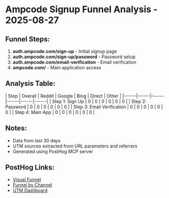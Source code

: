 # Ampcode Signup Funnel Analysis - 2025-08-27

## Funnel Steps:
1. **auth.ampcode.com/sign-up** - Initial signup page
2. **auth.ampcode.com/sign-up/password** - Password setup
3. **auth.ampcode.com/email-verification** - Email verification
4. **ampcode.com/** - Main application access

## Analysis Table:

| Step | Overall | Reddit | Google | Bing | Direct | Other |
|------|------|------|------|------|------|
| Step 1: Sign Up | 0 | 0 | 0 | 0 | 0 | 0 |
| Step 2: Password | 0 | 0 | 0 | 0 | 0 | 0 |
| Step 3: Email Verification | 0 | 0 | 0 | 0 | 0 | 0 |
| Step 4: Main App | 0 | 0 | 0 | 0 | 0 | 0 |


## Notes:
- Data from last 30 days
- UTM sources extracted from URL parameters and referrers
- Generated using PostHog MCP server

## PostHog Links:
- [Visual Funnel](https://app.posthog.com/project/176241/insights/giaU78V1)
- [Funnel by Channel](https://app.posthog.com/project/176241/insights/p1gY9MvV)
- [UTM Dashboard](https://app.posthog.com/project/176241/dashboard/528590)
